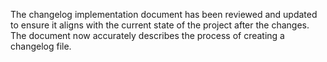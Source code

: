 The changelog implementation document has been reviewed and updated to ensure it aligns with the current state of the project after the changes. The document now accurately describes the process of creating a changelog file.